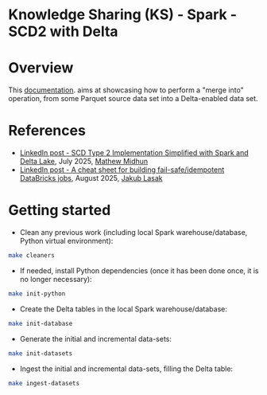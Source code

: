Knowledge Sharing (KS) - Spark - SCD2 with Delta
================================================

# Overview
This [documentation](https://github.com/data-engineering-helpers/ks-cheat-sheets/blob/main/data-processing/spark/examples/001-scd2-w-delta/README.md).
aims at showcasing how to perform a "merge into" operation, from some Parquet
source data set into a Delta-enabled data set.

# References
* [LinkedIn post - SCD Type 2 Implementation Simplified with Spark and Delta Lake](https://www.linkedin.com/posts/mathew-midhun_lets-simplify-scd2-implementation-ugcPost-7352104443984666624-rjPs/),
  July 2025, [Mathew Midhun](https://www.linkedin.com/in/mathew-midhun/)
* [LinkedIn post - A cheat sheet for building fail-safe/idempotent DataBricks jobs](https://www.linkedin.com/posts/jrlasak_databricks-dataengineering-etl-activity-7358425287455363072-x2yw/),
  August 2025, [Jakub Lasak](https://www.linkedin.com/in/jrlasak/)

# Getting started

* Clean any previous work (including local Spark warehouse/database,
  Python virtual environment):
```bash
make cleaners
```

* If needed, install Python dependencies (once it has been done once, it is
  no longer necessary):
```bash
make init-python
```

* Create the Delta tables in the local Spark warehouse/database:
```bash
make init-database
```

* Generate the initial and incremental data-sets:
```bash
make init-datasets
```

* Ingest the initial and incremental data-sets, filling the Delta table:
```bash
make ingest-datasets
```
